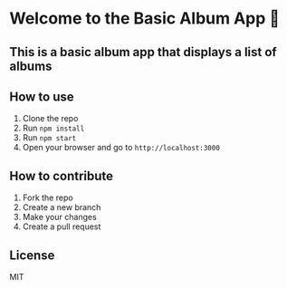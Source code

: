 # Welcome to the Basic Album App 📸

## This is a basic album app that displays a list of albums 

## How to use 
1. Clone the repo
2. Run `npm install`
3. Run `npm start`
4. Open your browser and go to `http://localhost:3000`

## How to contribute
1. Fork the repo
2. Create a new branch
3. Make your changes
4. Create a pull request

## License
MIT



